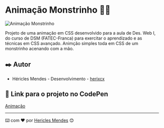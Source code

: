 # Animação Monstrinho 🧟‍♂️
![Animação Monstrinho](https://github.com/herixcx/animacao-monstrinho/assets/162808394/062b9c59-0d5a-4fc5-8d58-04b4e6bf662b)


Projeto de uma animação em CSS desenvolvido para a aula de Des. Web I, do curso de DSM (FATEC-Franca) para exercitar o aprendizado e as técnicas em CSS avançado. Animção simples toda em CSS de um monstrinho acenando com a mão.

## ✒️ Autor

* Héricles Mendes - Desenvolvimento - [herixcx](https://github.com/herixcxl) <br>
  
## 📍 Link para o projeto no CodePen

[Animação](https://codepen.io/herixcx/pen/XWwdrmO)


---
⌨️ com ❤️ por [Hericles Mendes](https://github.com/herixc) 😊
